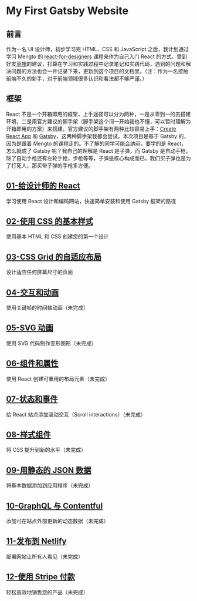 # My First Gatsby Website

## 前言

作为一名 UI 设计师，初步学习完 HTML、CSS 和 JavaScript 之后，我计划通过学习 Mengto 的 [react-for-designers](https://designcode.io/react-for-designers) 课程来作为自己入门 React 的方式。受到好友[草帽](https://twitter.com/lijxse)的建议，打算在学习和实践过程中记录笔记和实践代码，遇到的问题和解决问题的方法也会一并记录下来，更新到这个项目的文档里。（注：作为一名接触前端不久的新手，对于前端领域很多认识和看法都不够严谨。）

## 框架

React 不是一个开箱即用的框架，上手途径可以分为两种，一是从零到一的去搭建环境，二是用官方建议的脚手架（脚手架这个词一开始我也不懂，可以暂时理解为开箱即用的方案）来搭建。官方建议的脚手架有两种比较容易上手：[Create React App](https://zh-hans.reactjs.org/docs/create-a-new-react-app.html#create-react-app) 和 [Gatsby](https://www.gatsbyjs.com/docs/)，这两种脚手架我都会尝试，本次项目是基于 Gatsby 的，因为是跟着 Mengto 的课程走的。不了解的同学可能会纳闷，要学的是 React，怎么就成了 Gatsby 呢？我自己的理解是 React 是子弹，而 Gatsby 是自动手枪，除了自动手枪还有左轮手枪，步枪等等，子弹是核心构成而已。我们买子弹也是为了打死人，那买带子弹的手枪多方便。

## [01-给设计师的 React](01-intro-to-react.md)

学习使用 React 设计和编码网站，快速简单安装和使用 Gatsby 框架的路径

## [02-使用 CSS 的基本样式](02-BasicStylinginCSS.md)

使用基本 HTML 和 CSS 创建您的第一个设计

## [03-CSS Grid 的自适应布局](03-AdaptiveLayoutswithCSSGrid.md)

设计适应任何屏幕尺寸的页面

## [04-交互和动画](04-InteractionsandAnimations.md)

使用关键帧的时间轴动画（未完成）

## [05-SVG 动画](05-SVGAnimation.md)

使用 SVG 代码制作变形图形（未完成）

## [06-组件和属性](06-ComponentsandProps.md)

使用 React 创建可重用的布局元素（未完成）

## [07-状态和事件](07-StatesandEvents.md)

给 React 站点添加滚动交互（Scroll interactions）（未完成）

## [08-样式组件](08-StyledComponents.md)

将 CSS 提升到新的水平（未完成）

## [09-用静态的 JSON 数据](09-StaticDatawithJSON.md)

将基本数据添加到应用程序（未完成）

## [10-GraphQL 与 Contentful](10-GraphQLwithContentful.md)

添加可在站点外部更新的动态数据（未完成）

## [11-发布到 Netlify](11-PublishtoNetlify.md)

部署网站让所有人看见（未完成）

## [12-使用 Stripe 付款](12-PaymentswithStripe.md)

轻松高效地销售您的产品（未完成）
